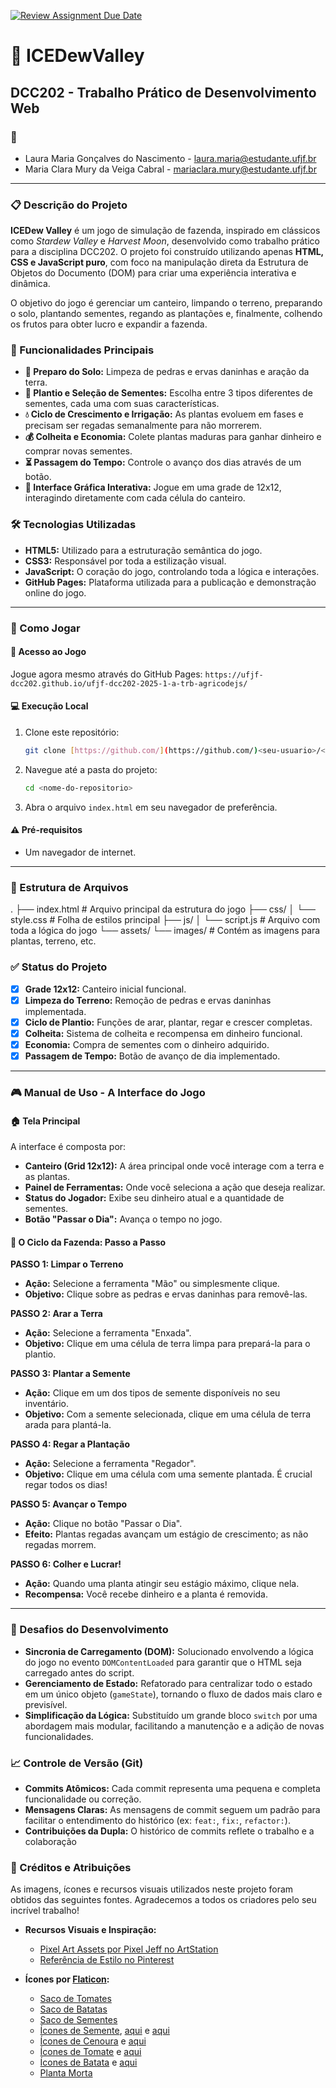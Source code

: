 [![Review Assignment Due Date](https://classroom.github.com/assets/deadline-readme-button-22041afd0340ce965d47ae6ef1cefeee28c7c493a6346c4f15d667ab976d596c.svg)](https://classroom.github.com/a/ujXOj0Nv)


# 🌱 ICEDewValley
## DCC202 - Trabalho Prático de Desenvolvimento Web

### 👤
* Laura Maria Gonçalves do Nascimento - laura.maria@estudante.ufjf.br
* Maria Clara Mury da Veiga Cabral  - mariaclara.mury@estudante.ufjf.br

---

### 📋 Descrição do Projeto
**ICEDew Valley** é um jogo de simulação de fazenda, inspirado em clássicos como *Stardew Valley* e *Harvest Moon*, desenvolvido como trabalho prático para a disciplina DCC202. O projeto foi construído utilizando apenas **HTML, CSS e JavaScript puro**, com foco na manipulação direta da Estrutura de Objetos do Documento (DOM) para criar uma experiência interativa e dinâmica.

O objetivo do jogo é gerenciar um canteiro, limpando o terreno, preparando o solo, plantando sementes, regando as plantações e, finalmente, colhendo os frutos para obter lucro e expandir a fazenda.

### 🎯 Funcionalidades Principais
* **🌱 Preparo do Solo:** Limpeza de pedras e ervas daninhas e aração da terra.
* **🌾 Plantio e Seleção de Sementes:** Escolha entre 3 tipos diferentes de sementes, cada uma com suas características.
* **💧 Ciclo de Crescimento e Irrigação:** As plantas evoluem em fases e precisam ser regadas semanalmente para não morrerem.
* **💰 Colheita e Economia:** Colete plantas maduras para ganhar dinheiro e comprar novas sementes.
* **⏳ Passagem do Tempo:** Controle o avanço dos dias através de um botão.
* **🎨 Interface Gráfica Interativa:** Jogue em uma grade de 12x12, interagindo diretamente com cada célula do canteiro.

### 🛠️ Tecnologias Utilizadas
* **HTML5:** Utilizado para a estruturação semântica do jogo.
* **CSS3:** Responsável por toda a estilização visual.
* **JavaScript:** O coração do jogo, controlando toda a lógica e interações.
* **GitHub Pages:** Plataforma utilizada para a publicação e demonstração online do jogo.

---

### 🚀 Como Jogar

#### 🔗 Acesso ao Jogo
Jogue agora mesmo através do GitHub Pages: `https://ufjf-dcc202.github.io/ufjf-dcc202-2025-1-a-trb-agricodejs/`

#### 💻 Execução Local
1.  Clone este repositório:
    ```bash
    git clone [https://github.com/](https://github.com/)<seu-usuario>/<nome-do-repositorio>.git
    ```
2.  Navegue até a pasta do projeto:
    ```bash
    cd <nome-do-repositorio>
    ```
3.  Abra o arquivo `index.html` em seu navegador de preferência.

#### ⚠️ Pré-requisitos
* Um navegador de internet.

---

### 📂 Estrutura de Arquivos
.
├── index.html         # Arquivo principal da estrutura do jogo
├── css/
│   └── style.css      # Folha de estilos principal
├── js/
│   └── script.js      # Arquivo com toda a lógica do jogo
└── assets/
└──     images/        # Contém as imagens para plantas, terreno, etc.

### ✅ Status do Projeto
- [x] **Grade 12x12:** Canteiro inicial funcional.
- [x] **Limpeza do Terreno:** Remoção de pedras e ervas daninhas implementada.
- [x] **Ciclo de Plantio:** Funções de arar, plantar, regar e crescer completas.
- [x] **Colheita:** Sistema de colheita e recompensa em dinheiro funcional.
- [x] **Economia:** Compra de sementes com o dinheiro adquirido.
- [x] **Passagem de Tempo:** Botão de avanço de dia implementado.
---

### 🎮 Manual de Uso - A Interface do Jogo

#### 🏠 Tela Principal
A interface é composta por:
* **Canteiro (Grid 12x12):** A área principal onde você interage com a terra e as plantas.
* **Painel de Ferramentas:** Onde você seleciona a ação que deseja realizar.
* **Status do Jogador:** Exibe seu dinheiro atual e a quantidade de sementes.
* **Botão "Passar o Dia":** Avança o tempo no jogo.

#### 🌾 O Ciclo da Fazenda: Passo a Passo

**PASSO 1: Limpar o Terreno**
* **Ação:** Selecione a ferramenta "Mão" ou simplesmente clique.
* **Objetivo:** Clique sobre as pedras e ervas daninhas para removê-las.

**PASSO 2: Arar a Terra**
* **Ação:** Selecione a ferramenta "Enxada".
* **Objetivo:** Clique em uma célula de terra limpa para prepará-la para o plantio.

**PASSO 3: Plantar a Semente**
* **Ação:** Clique em um dos tipos de semente disponíveis no seu inventário.
* **Objetivo:** Com a semente selecionada, clique em uma célula de terra arada para plantá-la.

**PASSO 4: Regar a Plantação**
* **Ação:** Selecione a ferramenta "Regador".
* **Objetivo:** Clique em uma célula com uma semente plantada. É crucial regar todos os dias!

**PASSO 5: Avançar o Tempo**
* **Ação:** Clique no botão "Passar o Dia".
* **Efeito:** Plantas regadas avançam um estágio de crescimento; as não regadas morrem.

**PASSO 6: Colher e Lucrar!**
* **Ação:** Quando uma planta atingir seu estágio máximo, clique nela.
* **Recompensa:** Você recebe dinheiro e a planta é removida.

---

### 🐛 Desafios do Desenvolvimento
* **Sincronia de Carregamento (DOM):** Solucionado envolvendo a lógica do jogo no evento `DOMContentLoaded` para garantir que o HTML seja carregado antes do script.
* **Gerenciamento de Estado:** Refatorado para centralizar todo o estado em um único objeto (`gameState`), tornando o fluxo de dados mais claro e previsível.
* **Simplificação da Lógica:** Substituído um grande bloco `switch` por uma abordagem mais modular, facilitando a manutenção e a adição de novas funcionalidades.

### 📈 Controle de Versão (Git)
* **Commits Atômicos:** Cada commit representa uma pequena e completa funcionalidade ou correção.
* **Mensagens Claras:** As mensagens de commit seguem um padrão para facilitar o entendimento do histórico (ex: `feat:`, `fix:`, `refactor:`).
* **Contribuições da Dupla:** O histórico de commits reflete o trabalho e a colaboração

### 📜 Créditos e Atribuições
As imagens, ícones e recursos visuais utilizados neste projeto foram obtidos das seguintes fontes. Agradecemos a todos os criadores pelo seu incrível trabalho!

* **Recursos Visuais e Inspiração:**
    * [Pixel Art Assets por Pixel Jeff no ArtStation](https://www.artstation.com/artwork/EaKzle)
    * [Referência de Estilo no Pinterest](https://br.pinterest.com/pin/36310340743970737/)

* **Ícones por [Flaticon](https://www.flaticon.com):**
    * [Saco de Tomates](https://www.flaticon.com/free-icon/food_16306050)
    * [Saco de Batatas](https://www.flicon.com/free-icon/food_16306057)
    * [Saco de Sementes](https://www.flaticon.com/free-icon/seed-bag_11209844)
    * [Ícones de Semente](https://www.flaticon.com/free-icon/sesame_4909228), [aqui](https://www.flaticon.com/free-icon/coffee-beans_5424850) e [aqui](https://www.flaticon.com/free-icon/seeds_9273274)
    * [Ícones de Cenoura](https://www.flaticon.com/free-icon/carrot_1886900) e [aqui](https://www.flaticon.com/free-icon/carrot_6351802)
    * [Ícones de Tomate](https://www.flaticon.com/free-icon/tomato_2674605) e [aqui](https://www.flaticon.com/free-icon/tomato_877712)
    * [Ícones de Batata](https://www.flaticon.com/free-icon/potato_4478107) e [aqui](https://www.flaticon.com/free-icon/potato_9466895)
    * [Planta Morta](https://www.flaticon.com/free-icon/dead-plant_17987276)
